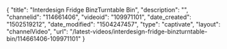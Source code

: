 {
    "title": "Interdesign Fridge BinzTurntable Bin",
    "description": "",
    "channelid": "114661406",
    "videoid": "109971101",
    "date_created": "1502519212",
    "date_modified": "1504247457",
    "type": "captivate",
    "layout": "channelVideo",
    "url": "\/latest-videos\/interdesign-fridge-binzturntable-bin\/114661406-109971101"
}